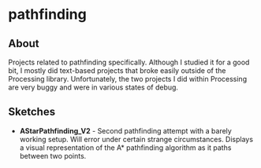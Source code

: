# pathfinding

## About

Projects related to pathfinding specifically. Although I studied it for a good bit, I mostly did text-based projects that broke easily outside of the Processing library. Unfortunately, the two projects I did within Processing are very buggy and were in various states of debug.

## Sketches

- **AStarPathfinding_V2** - Second pathfinding attempt with a barely working setup. Will error under certain strange circumstances. Displays a visual representation of the A* pathfinding algorithm as it paths between two points.